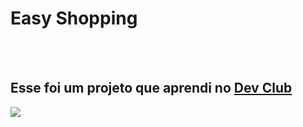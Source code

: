 <h1>Easy Shopping</h1>
<br>
<br>
<h2>Esse foi um projeto que aprendi no <a href="https://rodolfomori.com.br/devclub">Dev Club</a></h2>

<img src="https://github.com/guisantosbr1/easy-shopping/assets/101596574/0bda6f41-e772-4cef-bc67-31dffdddd3a2">
